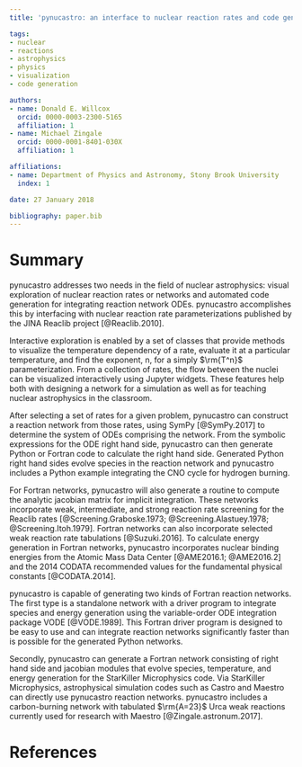 ```yaml
---
title: 'pynucastro: an interface to nuclear reaction rates and code generator for reaction network equations'

tags:
- nuclear
- reactions
- astrophysics
- physics
- visualization
- code generation

authors:
- name: Donald E. Willcox
  orcid: 0000-0003-2300-5165
  affiliation: 1
- name: Michael Zingale
  orcid: 0000-0001-8401-030X
  affiliation: 1

affiliations:
- name: Department of Physics and Astronomy, Stony Brook University
  index: 1

date: 27 January 2018

bibliography: paper.bib
---
```


# Summary

pynucastro addresses two needs in the field of nuclear astrophysics:
visual exploration of nuclear reaction rates or networks and automated
code generation for integrating reaction network ODEs. pynucastro
accomplishes this by interfacing with nuclear reaction rate
parameterizations published by the JINA Reaclib project
[@Reaclib.2010].

Interactive exploration is enabled by a set of classes that provide
methods to visualize the temperature dependency of a rate, evaluate it
at a particular temperature, and find the exponent, n, for a simply
$\rm{T^n}$ parameterization.  From a collection of rates, the flow between
the nuclei can be visualized interactively using Jupyter widgets.
These features help both with designing a network for a simulation as
well as for teaching nuclear astrophysics in the classroom.

After selecting a set of rates for a given problem, pynucastro can
construct a reaction network from those rates, using SymPy
[@SymPy.2017] to determine the system of ODEs comprising the
network. From the symbolic expressions for the ODE right hand side,
pynucastro can then generate Python or Fortran code to calculate the
right hand side. Generated Python right hand sides evolve species in
the reaction network and pynucastro includes a Python example
integrating the CNO cycle for hydrogen burning.

For Fortran networks, pynucastro will also generate a routine to
compute the analytic jacobian matrix for implicit integration. These
networks incorporate weak, intermediate, and strong reaction rate
screening for the Reaclib rates [@Screening.Graboske.1973;
@Screening.Alastuey.1978; @Screening.Itoh.1979]. Fortran networks can
also incorporate selected weak reaction rate tabulations
[@Suzuki.2016]. To calculate energy generation in Fortran networks,
pynucastro incorporates nuclear binding energies from the Atomic Mass
Data Center [@AME2016.1; @AME2016.2] and the 2014 CODATA recommended
values for the fundamental physical constants [@CODATA.2014].

pynucastro is capable of generating two kinds of Fortran reaction
networks. The first type is a standalone network with a driver program
to integrate species and energy generation using the variable-order
ODE integration package VODE [@VODE.1989]. This Fortran driver program
is designed to be easy to use and can integrate reaction networks
significantly faster than is possible for the generated Python
networks.

Secondly, pynucastro can generate a Fortran network consisting of
right hand side and jacobian modules that evolve species, temperature,
and energy generation for the StarKiller Microphysics code. Via
StarKiller Microphysics, astrophysical simulation codes such as Castro
and Maestro can directly use pynucastro reaction networks. pynucastro
includes a carbon-burning network with tabulated $\rm{A=23}$ Urca weak
reactions currently used for research with Maestro
[@Zingale.astronum.2017].

# References
